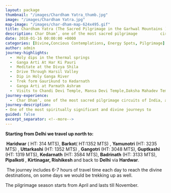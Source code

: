 ```yaml
---
layout: package
thumbnail: "/images/Chardham Yatra_thumb.jpg"
image: "/images/Chardham Yatra.jpg"
map-image: "/images/char-dham-map-624x495.gif"
title: Chardham Yatra (The Sacred Pilgrimage in the Garhwal Mountains )
description: Char Dham’, one of the most sacred pilgrimage          circuits of India, as we pay homage to the four abodes of God
date: 2018-01-16 00:00:00 +0000
categories: [Divine,Concious Contemplations, Energy Spots, Pilgrimage]
author: admin
journey-highlights:
  -  Holy dips in the thermal springs
  -  Ganga Arti At Har Ki Pauri  
  -  Meditate at the Divya Shila
  -  Drive Through Harsil Valley
  -  Dip in Holy Ganga River
  -  Trek form Gaurikund to Kedarnath
  -  Ganga Arti at Parmath Ashram
  -  Visits to Chandi Devi Temple, Mansa Devi Temple,Daksha Mahadev Temple,    Kempty Falls,Vishwanath Temple,Shakti Temple,Gangotri Temple,Ardh        Narishwar Temple,Kedarnath Temple,Sheshnetra ( a boulder having an       impression of the legendary serpent), Charanpaduka (a beautiful          meadow where the footprint of Lord Vishnu is seen on a boulder)Mata      Murty Temple, Urvashi Temple,Mana Village ( Indo-Mongolian tribe),       Vasundhara Falls, Bhim Pul ( A massive rock forming a natural bridge)   ,Vyas Gufa ( Cave ),Badrivishal Temple,Laxman Jhulla,Ram Jhulla,          Treveni Ghat,Bharat Mandir and  Shivananda Ashram
journey-experience: 
  -  Char Dham’, one of the most sacred pilgrimage circuits of India, as we pay homage to the four abodes of God; This pilgrimage was  initiated by sage Adi Shankaracharya, a great Hindu intellectual and reformer. The sage started this holy journey in the 8th century with the motive of reviving the Hindu religion, and certainly the four destinations were perfect to serve his purpose.
journey-description:
- One of the most spiritually significant and divine journeys to             experience serenity, attain salvation and grow spiritually. This pious     and sacred pilgrimage in the beautiful Garhwal Himalayas is a wonderful    opportunity to explore the beauty of the snow-clad magnificent Himalayas   and absorb the Hindu culture and its significance.This conscious travel    is to the sacred shrines at four prominent holy destinations – Yamunotri   (the abode of Shakti Yamuna),Gangotri (the abode of Shakti Ganga),         Kedarnath (the abode of Lord Shiva) and Badrinath (the abode of Lord       Vishnu) - also known as four ‘Dhams’, hence know as Char- ( four) Dham-(   holy destination). This pilgrimage is believed to purify your heart &      soul and quench your spiritual urges, hence thousands from world over      flock here.
guided: false
excerpt_separator: <!--more-->
---
```

<p><b>Starting from Delhi we travel up north to:</b></p>
<p><b> </b><b>Haridwar</b> ( HT: 314 MTS), <b>Barkot</b><!--more-->( HT:1352 MTS) , <b>Yamunotri </b>(HT: 3235 MTS) , <b>Uttarkashi</b> (HT: 1352 MTS) , <b>Gangotri</b> (HT: 3048 MTS), <b>Guptkashi</b> (HT: 1319 MTS), <b>Kedarnath</b> (HT: 3584 MTS), <b>Badrinath</b> (HT: 3133 MTS), <b>Pipalkoti </b>, <b>Kirtinagar, Rishikesh </b>and back to <b>Delhi</b> via <b>Hardwar</b>.</p>
<p> The journey includes 6-7 hours of travel time each day to reach the divine destinations, on some days we would be trekking up as well.</p>
<p>The pilgrimage season starts from April and lasts till November.</p>
<p>&nbsp;</p>
<p>&nbsp;</p>
